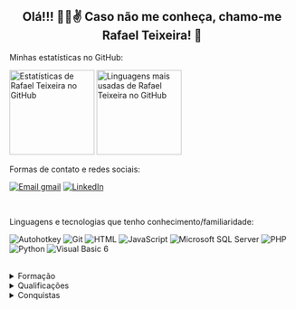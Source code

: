 <h2 align="center">Olá!!! 👋😀✌️ Caso não me conheça, chamo-me Rafael Teixeira! 🤝</h2>

Minhas estatísticas no GitHub:

<div style="display: inline-block">
  <img src="https://github-readme-stats.vercel.app/api?username=rt-oliveira&hide=contribs&show_icons=true&theme=radical&locale=pt-br" alt="Estatísticas de Rafael Teixeira no GitHub" height="150em"/>

  <img src="https://github-readme-stats.vercel.app/api/top-langs/?username=rt-oliveira&layout=compact&locale=pt-br&theme=radical&langs_count=6&card_width=400" alt="Linguagens mais usadas de Rafael Teixeira no GitHub" height="150em"/>
</div>

<br>

Formas de contato e redes sociais:

[![Email gmail](https://img.shields.io/badge/Gmail-D14836?style=for-the-badge&logo=gmail&logoColor=white)](mailto:rto.tinfo@gmail.com)
[![LinkedIn](https://img.shields.io/badge/LinkedIn-0077B5?style=for-the-badge&logo=linkedin&logoColor=white)](https://www.linkedin.com/in/rt-o/)

<br>

Linguagens e tecnologias que tenho conhecimento/familiaridade:

![Autohotkey](https://img.shields.io/badge/Autohotkey-008000?logo=autohotkey&style=for-the-badge&logoColor=white)
![Git](https://img.shields.io/badge/Git-F05032?style=for-the-badge&logo=git&logoColor=white)
![HTML](https://img.shields.io/badge/HTML-239120?style=for-the-badge&logo=html5&logoColor=white)
![JavaScript](https://img.shields.io/badge/JavaScript-323330?style=for-the-badge&logo=javascript&logoColor=F7DF1E)
![Microsoft SQL Server](https://img.shields.io/badge/Microsoft%20SQL%20Server-CC2927?style=for-the-badge&logo=microsoft%20sql%20server&logoColor=white)
![PHP](https://img.shields.io/badge/PHP-777BB4?style=for-the-badge&logo=php&logoColor=white)
![Python](https://img.shields.io/badge/python-3670A0?style=for-the-badge&logo=python&logoColor=ffdd54)
![Visual Basic 6](https://img.shields.io/badge/-Visual%20Basic%206-blue?logo=visualstudio&style=for-the-badge)

<br>

<details>
  <summary>Formação</summary>
  
- Pós-Graduação em Projeto e Gerência de Redes de Computadores, feito na UniCarioca.
  - Conclusão em 2020.
- Bacharelado em Ciência da Computação, feito na Universidade do Estado do Rio de Janeiro.
  - Conclusão em 2019.
  - No Trabalho de Conclusão do Curso foi feito um estudo sobre 2 estruturas de dados avançadas: o Heap Binomial e o Heap de Fibonacci.
- Bacharelado em Ciência da Computação, feito na UniCarioca.
  - Conclusão em 2018.
  - No Trabalho de Conclusão do Curso foi feita uma análise entre 2 CMS (Sistemas de Gerenciamento de Conteúdo), o Joomla e o Wordpress.
- Curso Técnico em Informática, feito no Colégio de Aplicação Professor José de Souza Herdy (CAP Unigranrio).
  - Conclusão em 2013.
</details>

<details>
  <summary>Qualificações</summary>

| Curso                                                  | Onde estudou?     | Ano de conclusão |
|--------------------------------------------------------|-------------------|------------------|
| PHP Course                                             | SoloLearn         | 2021             |
| The Full Stack Web Development Bootcamp 2021           | Udemy             | 2021             |
| Linguagem de Programação C# - Básico                   | Fundação Bradesco | 2019             |
| Git e Github para iniciantes                           | Udemy             | 2019             |
| C++ com STL                                            | UERJ              | 2018             |
| Curso de Extensão em Técnicas Avançadas de Programação | UniCarioca        | 2015             |
</details>

<details>
  <summary>Conquistas</summary>
  
- Participação em competição interna (UERJ, 2017).
  - XI Maratona de Programação UERJ, realizada na XII Semana do IME.
  - Posição final: 3ª Colocação.
</details>
